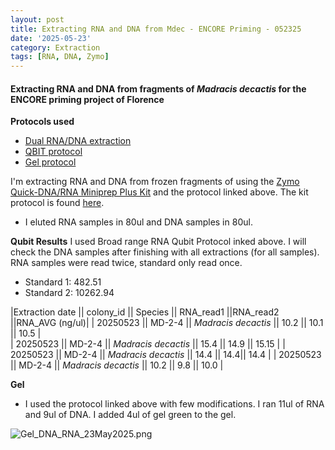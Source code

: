 ```yaml
---
layout: post
title: Extracting RNA and DNA from Mdec - ENCORE Priming - 052325
date: '2025-05-23'
category: Extraction
tags: [RNA, DNA, Zymo]
---
```


#### Extracting RNA and DNA from fragments of _Madracis decactis_ for the ENCORE priming project of Florence

**Protocols used**
- [Dual RNA/DNA extraction](https://fscucchia-labnotebooks.github.io/FScucchia_Putnam_Lab_Notebook/DNA-RNA-extraction-Zymo-kit/)
- [QBIT protocol](https://github.com/meschedl/MESPutnam_Open_Lab_Notebook/blob/master/_posts/2019-03-08-Qubit-Protocol.md)
- [Gel protocol](https://github.com/Kterpis/Putnam_Lab_Notebook/blob/master/_posts/2021-10-08-20211008-RNA-DNA-extractions-from-E5-project.md)

I'm extracting RNA and DNA from frozen fragments of using the [Zymo Quick-DNA/RNA Miniprep Plus Kit](https://www.zymoresearch.com/collections/quick-dna-rna-kits/products/quick-dna-rna-miniprep-plus-kit) and the protocol linked above. The kit protocol is found [here](https://github.com/FScucchia-LabNotebooks/FScucchia_Putnam_Lab_Notebook/blob/master/protocols/_d7003t_d7003_quick-dna-rna_miniprep_plus_kit.pdf).
- I eluted RNA samples in 80ul and DNA samples in 80ul.

**Qubit Results**
I used Broad range RNA Qubit Protocol inked above. I will check the DNA samples after finishing with all extractions (for all samples). RNA samples were read twice, standard only read once.
- Standard 1: 482.51
- Standard 2: 10262.94

|Extraction date || colony_id || Species || RNA_read1 ||RNA_read2 ||RNA_AVG (ng/ul)|
| 20250523 || MD-2-4 || *Madracis decactis*  ||  10.2   ||  10.1    || 10.5 |           
| 20250523 || MD-2-4 || *Madracis decactis* ||  15.4  || 14.9 || 15.15  |
| 20250523 || MD-2-4 || *Madracis decactis*  ||   14.4   || 14.4|| 14.4 |
| 20250523 || MD-2-4  || *Madracis decactis*  ||  10.2   || 9.8 ||  10.0 |


**Gel**
- I used the protocol linked above with few modifications. I ran 11ul of RNA and 9ul of DNA. I added 4ul of gel green to the gel.

![Gel_DNA_RNA_23May2025.png](https://github.com/FScucchia-LabNotebooks/FScucchia_Putnam_Lab_Notebook/blob/master/images/Gel_DNA_RNA_23May2025.png?raw=true)




